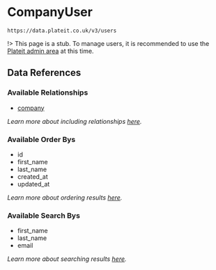 # CompanyUser

`https://data.plateit.co.uk/v3/users`

!> This page is a stub. To manage users, it is recommended to use the [Plateit admin area](https://admin.plateit.co.uk) at this time.

## Data References

### Available Relationships

* [company](/objects/company.md)

*Learn more about including relationships [here](fundamentals/conventions.md#including-relationships).*

### Available Order Bys

* id
* first_name
* last_name
* created_at
* updated_at

*Learn more about ordering results [here](fundamentals/conventions.md#ordering-results).*

### Available Search Bys

* first_name
* last_name
* email

*Learn more about searching results [here](fundamentals/conventions.md#searching).*